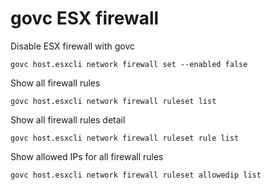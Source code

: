 # govc ESX firewall

Disable ESX firewall with govc
```
govc host.esxcli network firewall set --enabled false
```

Show all firewall rules
```
govc host.esxcli network firewall ruleset list
```

Show all firewall rules detail
```
govc host.esxcli network firewall ruleset rule list
```

Show allowed IPs for all firewall rules
```
govc host.esxcli network firewall ruleset allowedip list
```
